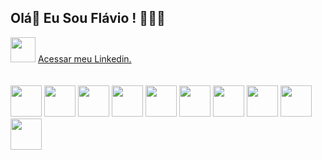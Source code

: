 ## Olá👋 Eu Sou Flávio ! 👨‍💻😊
<div style="display inline_block" >
<img src="https://cdn.jsdelivr.net/gh/devicons/devicon@latest/icons/linkedin/linkedin-original.svg"  height="40" />
<a href="href="https://www.linkedin.com/in/fl%C3%A1vio-dos-santos-j%C3%BAnior-a030b9200/" style="margin-botton 5px">Acessar meu Linkedin.</a>
</div><br>        

<div style="display inline_block"><br>
<img src="https://cdn.jsdelivr.net/gh/devicons/devicon@latest/icons/ansible/ansible-original.svg" height="50" /> 
<img src="https://cdn.jsdelivr.net/gh/devicons/devicon@latest/icons/cplusplus/cplusplus-original.svg" height="50" />
<img src="https://cdn.jsdelivr.net/gh/devicons/devicon@latest/icons/python/python-original-wordmark.svg" height="50" />         
<img src="https://cdn.jsdelivr.net/gh/devicons/devicon@latest/icons/docker/docker-original.svg" height="50" />
<img src="https://cdn.jsdelivr.net/gh/devicons/devicon@latest/icons/html5/html5-original-wordmark.svg" height="50"  />
<img src="https://cdn.jsdelivr.net/gh/devicons/devicon@latest/icons/css3/css3-original-wordmark.svg" height="50"  />         
<img src="https://cdn.jsdelivr.net/gh/devicons/devicon@latest/icons/javascript/javascript-original.svg" height="50"  />
<img src="https://cdn.jsdelivr.net/gh/devicons/devicon@latest/icons/java/java-original-wordmark.svg" height="50"  />
<img src="https://cdn.jsdelivr.net/gh/devicons/devicon@latest/icons/jenkins/jenkins-original.svg" height="50"  />
<img src="https://cdn.jsdelivr.net/gh/devicons/devicon@latest/icons/kubernetes/kubernetes-original.svg" height="50"  />
          
          
                    
          



</div>
          
<!--
**FlavioJunior94/FlavioJunior94** is a ✨ _special_ ✨ repository because its `README.md` (this file) appears on your GitHub profile.

Here are some ideas to get you started:

- 🔭 I’m currently working on ...
- 🌱 I’m currently learning ...
- 👯 I’m looking to collaborate on ...
- 🤔 I’m looking for help with ...
- 💬 Ask me about ...
- 📫 How to reach me: ...
- 😄 Pronouns: ...
- ⚡ Fun fact: ...
-->

